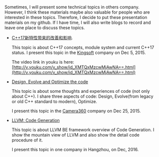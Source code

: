Sometimes, I will present some technical topics in others company. However, I think these materials maybe also valuable for people who are interested in these topics. Therefore, I decide to put these presentation materials on my github. If I have time, I will also write blogs to record and leave one place to discuss these topics.



- [C++17新特性带来的改善和影响](https://github.com/FrozenGene/presentation/tree/master/pdf). 

    This topic is about C++17 concepts, module system and current C++17 status. I present this topic in the [Kingsoft](http://www.kingsoft.com) company on Dec 5, 2015.

    The video link in youku is here: [http://v.youku.com/v_show/id_XMTQxMzcwMjAwNA==.html](http://v.youku.com/v_show/id_XMTQxMzcwMjAwNA==.html)

- [Design, Evolve and Optimize the code](https://github.com/FrozenGene/presentation/blob/master/pdf/Design_Evolve_Optimize.pdf)

    This topic is about some thoughts and experiences of code (not only about C++). I share three aspects of code: Design, Evolve(from legacy or old C++ standard to modern), Optimize.

    I present this topic in the [Camera360](http://www.camera360.com/) company on Dec 25, 2015.  

- [LLVM: Code Generation](https://github.com/FrozenGene/presentation/blob/master/pdf/LLVM.pdf)

    This topic is about LLVM BE framework overview of Code Generation. I show the mountain view of LLVM and also show the detail code procedure of it.

    I present this topic in one company in Hangzhou, on Dec, 2016.
